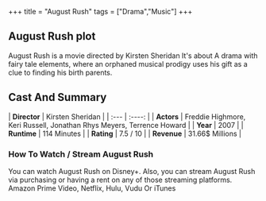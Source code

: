+++
title = "August Rush"
tags = ["Drama","Music"]
+++
## August Rush plot
August Rush is a movie directed by Kirsten Sheridan It's about A drama with fairy tale elements, where an orphaned musical prodigy uses his gift as a clue to finding his birth parents.
## Cast And Summary
| **Director**      | Kirsten Sheridan |
    | :---        |    :----:   |
    |  **Actors** | Freddie Highmore, Keri Russell, Jonathan Rhys Meyers, Terrence Howard |
    | **Year**   | 2007    |
    |  **Runtime** | 114 Minutes |
    |  **Rating** | 7.5 / 10 | 
    |  **Revenue** | 31.66$ Millions |
### How To Watch / Stream August Rush
You can watch August Rush on Disney+.
Also, you can stream August Rush via purchasing or having a rent on any of those streaming platforms.
Amazon Prime Video, Netflix, Hulu, Vudu Or iTunes